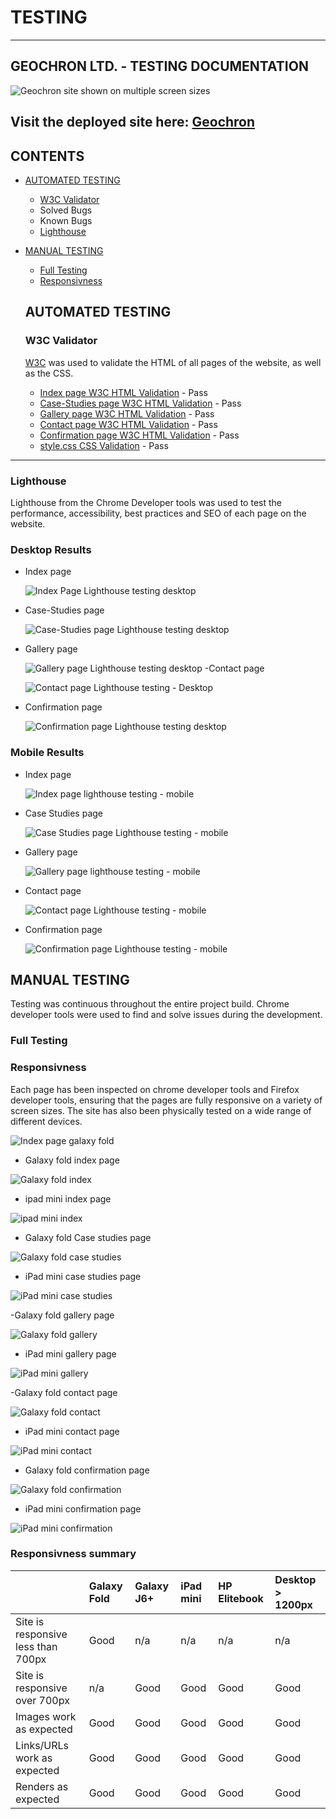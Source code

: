 # TESTING 
---
## GEOCHRON LTD. - TESTING DOCUMENTATION
![Geochron site shown on multiple screen sizes](docs/screenshot%20of%20responsive%20pages.png)

Visit the deployed site here: [Geochron](https://markcrowleyx.github.io/Portfolio-1/)
---
## CONTENTS
- [AUTOMATED TESTING](#automated-testing)
  - [W3C Validator](#w3c-validator)
  - Solved Bugs
  - Known Bugs
  - [Lighthouse](#lighthouse)
- [MANUAL TESTING](#manual-testing)
  - [Full Testing](#full-testing)
  - [Responsivness](#responsivness)
  ## AUTOMATED TESTING
  
  ### W3C Validator
  [W3C](https://validator.w3.org/) was used to validate the HTML of all pages of the website, as well as the CSS.
  
  - [Index page W3C HTML Validation](docs/testing/HTML-checker.png) - Pass
  - [Case-Studies page W3C HTML Validation](docs/testing/Html-checker-case-studies-page.png) - Pass
  - [Gallery page W3C HTML Validation](docs/testing/HTML-checker-gallery.png) - Pass
  - [Contact page W3C HTML Validation](docs/testing/HTML-checker-contact-page.png) - Pass
  - [Confirmation page W3C HTML Validation](docs/testing/HTML-checker-confirmation-page.png) - Pass
  - [style.css CSS Validation](docs/CSS-validator-gallery.png) - Pass
---
### Lighthouse
Lighthouse from the Chrome Developer tools was used to test the performance, accessibility, best practices and SEO of each page on the website.
### Desktop Results
- Index page

  ![Index Page Lighthouse testing desktop](docs/testing/lighthouse-landing-page-desktop.png)
- Case-Studies page 

  ![Case-Studies page Lighthouse testing desktop](docs/testing/lighthouse-case-studies-desktop.png)
- Gallery page

  ![Gallery page Lighthouse testing desktop](docs/testing/lighthouse-gallery-desktop.png)
-Contact page

  ![Contact page Lighthouse testing - Desktop](docs/testing/lighthouse-contact-page-desktop.png)
- Confirmation page

  ![Confirmation page Lighthouse testing desktop](docs/testing/lighthouse-confirmation-desktop.png)
### Mobile Results

- Index page

  ![Index page lighthouse testing - mobile](docs/testing/lighthouse-landing-page-mobile.png)
- Case Studies page

  ![Case Studies page Lighthouse testing - mobile](docs/testing/lighthouse-case-studies-mobile.png)
- Gallery page

  ![Gallery page lighthouse testing - mobile](docs/testing/lighthouse-gallery-mobile%20.png)
- Contact page

  ![Contact page Lighthouse testing - mobile](docs/testing/lighthouse-contact-mobile.png)
- Confirmation page

  ![Confirmation page Lighthouse testing - mobile](docs/testing/lighthouse-confirmation-mobile.png)
## MANUAL TESTING
  Testing was continuous throughout the entire project build. Chrome developer tools were used to find and solve issues during the development.
### Full Testing
### Responsivness
  Each page has been inspected on chrome developer tools and Firefox developer tools, ensuring that the pages are fully responsive on a variety of screen sizes. The site has also been physically tested on a wide range of different devices.

  ![Index page galaxy fold](/docs/testing/screenshot%20of%20responsive%20pages.png)

  - Galaxy fold index page

![Galaxy fold index](/docs/testing/Responsivness/index-galaxy-fold.png)
- ipad mini index page

![ipad mini index](/docs/testing/Responsivness/index-ipad-mini.png)

- Galaxy fold Case studies page

![Galaxy fold case studies](/docs/testing/Responsivness/case-studies-galaxy-fold.png)

- iPad mini case studies page

![iPad mini case studies](/docs/testing/Responsivness/case-studies-ipad-mini.png)

-Galaxy fold gallery page

![Galaxy fold gallery](/docs/testing/Responsivness/gallery-galaxy-fold.png)

- iPad mini gallery page

![iPad mini gallery](/docs/testing/Responsivness/gallery-ipad-mini.png)

-Galaxy fold contact page

![Galaxy fold contact](/docs/testing/Responsivness/contact-page-galaxy-fold.png)

- iPad mini contact page

![iPad mini contact](/docs/testing/Responsivness/contact-page-ipad-mini.png)

- Galaxy fold confirmation page

![Galaxy fold confirmation](/docs/testing/Responsivness/Thank-you-galaxy-fold.png)

- iPad mini confirmation page

![iPad mini confirmation](/docs/testing/Responsivness/thank-you-ipad-mini.png)
### Responsivness summary
||Galaxy Fold|Galaxy J6+|iPad mini|HP Elitebook|Desktop > 1200px|
|:--|:--|:--|:--|:--|:--|
|Site is responsive less than 700px|Good|n/a|n/a|n/a|n/a|
|Site is responsive over 700px|n/a|Good|Good|Good|Good|
|Images work as expected|Good|Good|Good|Good|Good|
|Links/URLs work as expected|Good|Good|Good|Good|Good|
|Renders as expected|Good|Good|Good|Good|Good|
  
